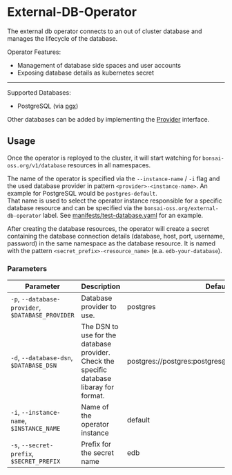 # External-DB-Operator

The external db operator connects to an out of cluster database and manages the lifecycle of the database.

Operator Features:
- Management of database side spaces and user accounts
- Exposing database details as kubernetes secret

---

Supported Databases:
- PostgreSQL (via [pgx](https://github.com/jackc/pgx))

Other databases can be added by implementing the [Provider](internal/database/database.go) interface.

## Usage

Once the operator is reployed to the cluster, it will start watching for `bonsai-oss.org/v1/database` resources in all namespaces.

The name of the operator is specified via the `--instance-name` / `-i` flag and the used database provider in pattern `<provider>-<instance-name>`. An example for PostgreSQL would be `postgres-default`.\
That name is used to select the operator instance responsible for a specific database resource and can be specified via the `bonsai-oss.org/external-db-operator` label. See [manifests/test-database.yaml](manifests/test-database.yaml) for an example.

After creating the database resources, the operator will create a secret containing the database connection details (database, host, port, username, password) in the same namespace as the database resource.
It is named with the pattern `<secret_prefix>-<resource_name>` (e.a. `edb-your-database`). 

### Parameters

| Parameter                                         | Description                                                                                    | Default                                              |
|---------------------------------------------------|------------------------------------------------------------------------------------------------|------------------------------------------------------|
| `-p`, `--database-provider`, `$DATABASE_PROVIDER` | Database provider to use.                                                                      | postgres                                             |
| `-d`, `--database-dsn`, `$DATABASE_DSN`           | The DSN to use for the database provider.<br/> Check the specific database libaray for format. | postgres://postgres:postgres@localhost:5432/postgres |
| `-i`, `--instance-name`, `$INSTANCE_NAME`         | Name of the operator instance                                                                  | default                                              |
| `-s`, `--secret-prefix`, `$SECRET_PREFIX`         | Prefix for the secret name                                                                     | edb                                                  |
